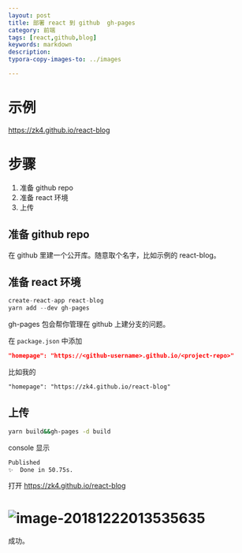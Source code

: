 ```yaml
---
layout: post
title: 部署 react 到 github  gh-pages
category: 前端
tags: [react,github,blog]
keywords: markdown
description:
typora-copy-images-to: ../images

---
```


# 示例

<https://zk4.github.io/react-blog>

# 步骤

1. 准备 github repo
2. 准备 react 环境
3. 上传



## 准备 github repo

在 github 里建一个公开库。随意取个名字，比如示例的 react-blog。

## 准备 react 环境

``` js 
create-react-app react-blog
yarn add --dev gh-pages 
```

gh-pages 包会帮你管理在 github 上建分支的问题。



在 `package.json` 中添加

```json
"homepage": "https://<github-username>.github.io/<project-repo>"
```

比如我的

````
"homepage": "https://zk4.github.io/react-blog"
````



## 上传

```bash
yarn build&&gh-pages -d build
```



console 显示

````bash
Published
✨  Done in 50.75s.
````



 打开 <https://zk4.github.io/react-blog>

# ![image-20181222013535635](/assets/image-20181222013535635-5413735.png)

成功。


